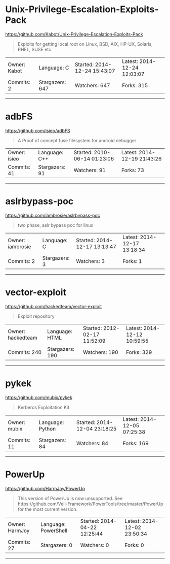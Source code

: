 # Unix-Privilege-Escalation-Exploits-Pack

https://github.com/Kabot/Unix-Privilege-Escalation-Exploits-Pack
<blockquote>
Exploits for getting local root on Linux, BSD, AIX, HP-UX, Solaris, RHEL, SUSE etc.
</blockquote>

<table>
<tr><td>Owner: Kabot</td>
    <td>Language: C</td>
    <td>Started: 2014-12-24 15:43:07</td>
    <td>Latest: 2014-12-24 12:03:07</td></tr>
<tr><td>Commits: 2</td>
    <td>Stargazers: 647</td>
    <td>Watchers: 647</td>
    <td>Forks: 315</td></tr>
</table>

---

# adbFS

https://github.com/isieo/adbFS
<blockquote>
A Proof of concept fuse filesystem for android debugger
</blockquote>

<table>
<tr><td>Owner: isieo</td>
    <td>Language: C++</td>
    <td>Started: 2010-06-14 01:23:06</td>
    <td>Latest: 2014-12-19 21:43:26</td></tr>
<tr><td>Commits: 41</td>
    <td>Stargazers: 91</td>
    <td>Watchers: 91</td>
    <td>Forks: 73</td></tr>
</table>

---

# aslrbypass-poc

https://github.com/iambrosie/aslrbypass-poc
<blockquote>
two phase, aslr bypass poc for linux
</blockquote>

<table>
<tr><td>Owner: iambrosie</td>
    <td>Language: C</td>
    <td>Started: 2014-12-17 13:13:47</td>
    <td>Latest: 2014-12-17 13:18:34</td></tr>
<tr><td>Commits: 2</td>
    <td>Stargazers: 3</td>
    <td>Watchers: 3</td>
    <td>Forks: 1</td></tr>
</table>

---

# vector-exploit

https://github.com/hackedteam/vector-exploit
<blockquote>
Exploit repository
</blockquote>

<table>
<tr><td>Owner: hackedteam</td>
    <td>Language: HTML</td>
    <td>Started: 2012-02-17 11:52:09</td>
    <td>Latest: 2014-12-12 10:59:55</td></tr>
<tr><td>Commits: 240</td>
    <td>Stargazers: 190</td>
    <td>Watchers: 190</td>
    <td>Forks: 329</td></tr>
</table>

---

# pykek

https://github.com/mubix/pykek
<blockquote>
Kerberos Exploitation Kit
</blockquote>

<table>
<tr><td>Owner: mubix</td>
    <td>Language: Python</td>
    <td>Started: 2014-12-04 23:18:25</td>
    <td>Latest: 2014-12-05 07:25:38</td></tr>
<tr><td>Commits: 11</td>
    <td>Stargazers: 84</td>
    <td>Watchers: 84</td>
    <td>Forks: 169</td></tr>
</table>

---

# PowerUp

https://github.com/HarmJoy/PowerUp
<blockquote>
This version of PowerUp is now unsupported. See https://github.com/Veil-Framework/PowerTools/tree/master/PowerUp for the most current version.
</blockquote>

<table>
<tr><td>Owner: HarmJoy</td>
    <td>Language: PowerShell</td>
    <td>Started: 2014-04-22 12:25:44</td>
    <td>Latest: 2014-12-02 23:50:34</td></tr>
<tr><td>Commits: 27</td>
    <td>Stargazers: 0</td>
    <td>Watchers: 0</td>
    <td>Forks: 0</td></tr>
</table>

---

